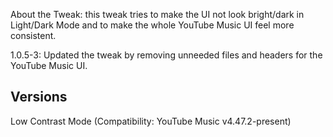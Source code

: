 About the Tweak: this tweak tries to make the UI not look bright/dark in Light/Dark Mode and to make the whole YouTube Music UI feel more consistent.

1.0.5-3: Updated the tweak by removing unneeded files and headers for the YouTube Music UI.

## Versions
Low Contrast Mode (Compatibility: YouTube Music v4.47.2-present)
